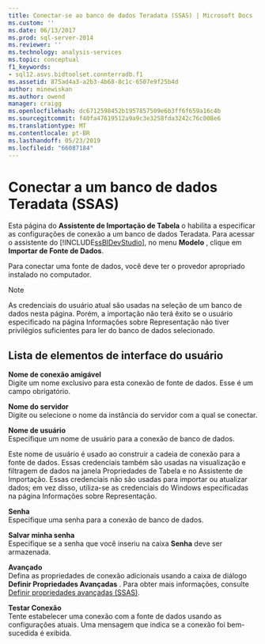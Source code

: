 ```yaml
---
title: Conectar-se ao banco de dados Teradata (SSAS) | Microsoft Docs
ms.custom: ''
ms.date: 06/13/2017
ms.prod: sql-server-2014
ms.reviewer: ''
ms.technology: analysis-services
ms.topic: conceptual
f1_keywords:
- sql12.asvs.bidtoolset.connterradb.f1
ms.assetid: 875ad4a3-a2b3-4b68-8c1c-6507e9f25b4d
author: minewiskan
ms.author: owend
manager: craigg
ms.openlocfilehash: dc6712598452b1957857509e6b3ff6f659a16c4b
ms.sourcegitcommit: f40fa47619512a9a9c3e3258fda3242c76c008e6
ms.translationtype: MT
ms.contentlocale: pt-BR
ms.lasthandoff: 05/23/2019
ms.locfileid: "66087184"
---
```

# <a name="connect-to-a-teradata-database-ssas"></a>Conectar a um banco de dados Teradata (SSAS)
  Esta página do **Assistente de Importação de Tabela** o habilita a especificar as configurações de conexão a um banco de dados Teradata. Para acessar o assistente do [!INCLUDE[ssBIDevStudio](../includes/ssbidevstudio-md.md)], no menu **Modelo** , clique em **Importar de Fonte de Dados**.  
  
 Para conectar uma fonte de dados, você deve ter o provedor apropriado instalado no computador.  
  
> [!NOTE]  
>  As credenciais do usuário atual são usadas na seleção de um banco de dados nesta página. Porém, a importação não terá êxito se o usuário especificado na página Informações sobre Representação não tiver privilégios suficientes para ler do banco de dados selecionado.  
  
## <a name="uielement-list"></a>Lista de elementos de interface do usuário  
 **Nome de conexão amigável**  
 Digite um nome exclusivo para esta conexão de fonte de dados. Esse é um campo obrigatório.  
  
 **Nome do servidor**  
 Digite ou selecione o nome da instância do servidor com a qual se conectar.  
  
 **Nome de usuário**  
 Especifique um nome de usuário para a conexão de banco de dados.  
  
 Este nome de usuário é usado ao construir a cadeia de conexão para a fonte de dados. Essas credenciais também são usadas na visualização e filtragem de dados na janela Propriedades de Tabela e no Assistente de Importação. Essas credenciais não são usadas para importar ou atualizar dados; em vez disso, utiliza-se as credenciais do Windows especificadas na página Informações sobre Representação.  
  
 **Senha**  
 Especifique uma senha para a conexão de banco de dados.  
  
 **Salvar minha senha**  
 Especifique se a senha que você inseriu na caixa **Senha** deve ser armazenada.  
  
 **Avançado**  
 Defina as propriedades de conexão adicionais usando a caixa de diálogo **Definir Propriedades Avançadas** . Para obter mais informações, consulte [Definir propriedades avançadas &#40;SSAS&#41;](set-advanced-properties-ssas.md).  
  
 **Testar Conexão**  
 Tente estabelecer uma conexão com a fonte de dados usando as configurações atuais. Uma mensagem que indica se a conexão foi bem-sucedida é exibida.  
  
  
